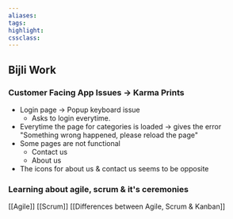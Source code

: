 ```yaml
---
aliases:  
tags:
highlight:  
cssclass:
---
```

## Bijli Work
### Customer Facing App Issues → Karma Prints
- Login page → Popup keyboard issue
	- Asks to login everytime.
- Everytime the page for categories is loaded → gives the error "Something wrong happened, please reload the page"
- Some pages are not functional
	- Contact us
	- About us 
- The icons for about us & contact us seems to be opposite

### Learning about agile, scrum & it's ceremonies
[[Agile]]
[[Scrum]]
[[Differences between Agile, Scrum & Kanban]]
